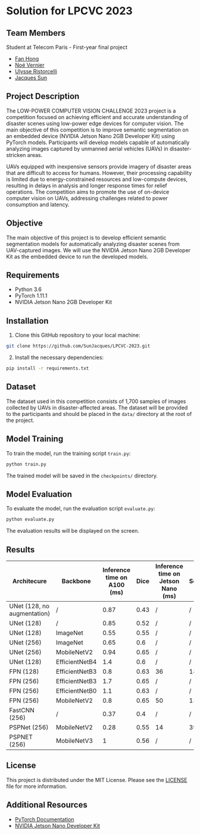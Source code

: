 # Solution for LPCVC 2023

## Team Members
Student at Telecom Paris - First-year final project
- [Fan Hong](github_profile_link)
- [Noé Vernier](github_profile_link)
- [Ulysse Ristorcelli](github_profile_link)
- [Jacques Sun](github_profile_link)

## Project Description

The LOW-POWER COMPUTER VISION CHALLENGE 2023 project is a competition focused on achieving efficient and accurate understanding of disaster scenes using low-power edge devices for computer vision. The main objective of this competition is to improve semantic segmentation on an embedded device (NVIDIA Jetson Nano 2GB Developer Kit) using PyTorch models. Participants will develop models capable of automatically analyzing images captured by unmanned aerial vehicles (UAVs) in disaster-stricken areas.

UAVs equipped with inexpensive sensors provide imagery of disaster areas that are difficult to access for humans. However, their processing capability is limited due to energy-constrained resources and low-compute devices, resulting in delays in analysis and longer response times for relief operations. The competition aims to promote the use of on-device computer vision on UAVs, addressing challenges related to power consumption and latency.

## Objective

The main objective of this project is to develop efficient semantic segmentation models for automatically analyzing disaster scenes from UAV-captured images. We will use the NVIDIA Jetson Nano 2GB Developer Kit as the embedded device to run the developed models.

## Requirements

- Python 3.6 
- PyTorch 1.11.1
- NVIDIA Jetson Nano 2GB Developer Kit

## Installation

1. Clone this GitHub repository to your local machine:

```bash
git clone https://github.com/SunJacques/LPCVC-2023.git
```

2. Install the necessary dependencies:

```bash
pip install -r requirements.txt
```

## Dataset

The dataset used in this competition consists of 1,700 samples of images collected by UAVs in disaster-affected areas. The dataset will be provided to the participants and should be placed in the `data/` directory at the root of the project.

## Model Training

To train the model, run the training script `train.py`:

```bash
python train.py
```

The trained model will be saved in the `checkpoints/` directory.

## Model Evaluation

To evaluate the model, run the evaluation script `evaluate.py`:

```bash
python evaluate.py
```

The evaluation results will be displayed on the screen.

## Results

| Architecure                 | Backbone       | Inference time on A100 (ms) | Dice |Inference time on Jetson Nano (ms) | Score|
|-----------------------------|----------------|-----------------------------|------|-----------------------------------|------|
| UNet (128, no augmentation) | /              | 0.87                        | 0.43 | /                                 | /    |
| UNet (128)                  | /              | 0.85                        | 0.52 | /                                 | /    |
| UNet (128)                  | ImageNet       | 0.55                        | 0.55 | /                                 | /    |
| UNet (256)                  | ImageNet       | 0.65                        | 0.6  | /                                 | /    |
| UNet (256)                  | MobileNetV2    | 0.94                        | 0.65 | /                                 | /    |
| UNet (128)                  | EfficientNetB4 | 1.4                         | 0.6  | /                                 | /    |
| FPN (128)                   | EfficientNetB3 | 0.8                         | 0.63 | 36                                | 18   |
| FPN (256)                   | EfficientNetB3 | 1.7                         | 0.65 | /                                 | /    |
| FPN (256)                   | EfficientNetB0 | 1.1                         | 0.63 | /                                 | /    |
| FPN (256)                   | MobileNetV2    | 0.8                         | 0.65 | 50                                | 13   |
| FastCNN (256)               | /              | 0.37                        | 0.4  | /                                 | /    |
| PSPNet (256)                | MobileNetV2    | 0.28                        | 0.55 | 14                                | 39   |
| PSPNET (256)                | MobileNetV3    | 1                           | 0.56 | /                                 | /    |

## License

This project is distributed under the MIT License. Please see the [LICENSE](LICENSE) file for more information.

## Additional Resources

- [PyTorch Documentation](https://pytorch.org/docs/stable/index.html)
- [NVIDIA Jetson Nano Developer Kit](https://developer.nvidia.com/embedded/jetson-nano-developer-kit)
